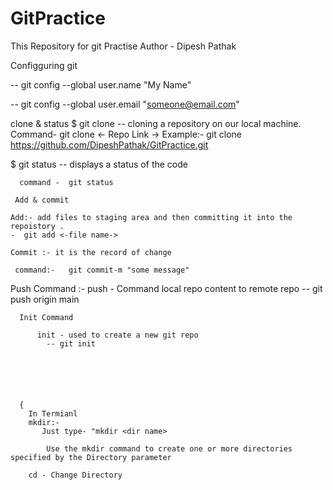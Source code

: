 # GitPractice
This Repository for git Practise 
Author - Dipesh Pathak


Configguring git 

  --   git config --global user.name "My Name"

  --   git config --global user.email "someone@email.com"

  clone & status 
  $ git clone  --   cloning a repository on our local machine.
  Command-  git clone <- Repo Link ->
    Example:-   git clone https://github.com/DipeshPathak/GitPractice.git

   $ git status -- displays a status of the code 
        
      command -  git status

     Add & commit

    Add:- add files to staging area and then committing it into the repoistory .
    -  git add <-file name->

    Commit :- it is the record of change  
    
     command:-   git commit-m "some message"
          

   Push Command :-
     push - Command local repo content to remote repo
     --     git push origin main


      Init Command 
          
          init - used to create a new git repo
            -- git init
    





      {
        In Termianl
        mkdir:-
           Just type- "mkdir <dir name>

            Use the mkdir command to create one or more directories specified by the Directory parameter

        cd - Change Directory
 